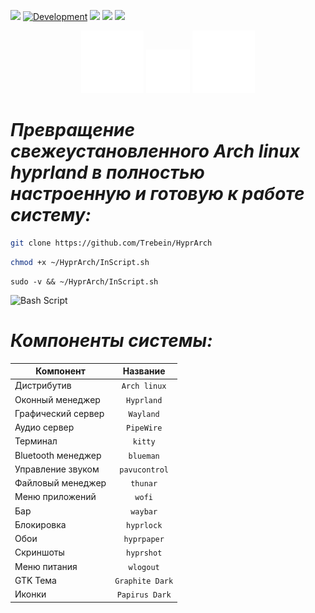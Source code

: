 ![](https://img.shields.io/badge/Language-Russian-greenss)
[![Development](https://img.shields.io/badge/Development-In_Progress-greenss)](https://github.com//Trebein/HyprArch)
![](https://img.shields.io/github/last-commit/trebein/HyprArch)
![](https://img.shields.io/github/languages/top/trebein/HyprArch)
![](https://img.shields.io/github/repo-size/trebein/HyprArch)


<div align="center">
  <img src="https://raw.githubusercontent.com/Trebein/HyprArch/main/assets/archlinux.svg" width="100" />
  <img src="https://raw.githubusercontent.com/Trebein/HyprArch/main/assets/plus.svg" width="70" />
  <img src="https://raw.githubusercontent.com/Trebein/HyprArch/main/assets/hyprland.svg" width="100" />
</div>

# *Превращение свежеустановленного Arch linux hyprland в полностью настроенную и готовую к работе систему:*


```BASH
git clone https://github.com/Trebein/HyprArch
```
```BASH
chmod +x ~/HyprArch/InScript.sh
```
```
sudo -v && ~/HyprArch/InScript.sh
```
![Bash Script](https://img.shields.io/badge/bash_script-%23121011.svg?style=for-the-badge&logo=gnu-bash&logoColor=white)


# *Компоненты системы:*

| Компонент          | Название           |
|--------------------|:--------------------:|
| Дистрибутив          | `Arch linux`            |
| Оконный менеджер          | `Hyprland`            |
| Графический сервер          | `Wayland`            |
| Аудио сервер          | `PipeWire`            |
| Терминал          | `kitty`            |
| Bluetooth менеджер | `blueman`       |
| Управление звуком | `pavucontrol`             |
| Файловый менеджер  | `thunar`           |
| Меню приложений    | `wofi`             |
| Бар                | `waybar`           |
| Блокировка         | `hyprlock`         |
| Обои              | `hyprpaper`        |
| Скриншоты         | `hyprshot`         |
| Меню питания       | `wlogout`          |
| GTK Тема            | `Graphite Dark` |
| Иконки            | `Papirus Dark`     |





